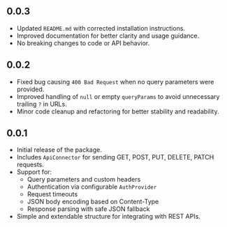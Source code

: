 ## 0.0.3

- Updated `README.md` with corrected installation instructions.
- Improved documentation for better clarity and usage guidance.
- No breaking changes to code or API behavior.

## 0.0.2

- Fixed bug causing `400 Bad Request` when no query parameters were provided.
- Improved handling of `null` or empty `queryParams` to avoid unnecessary trailing `?` in URLs.
- Minor code cleanup and refactoring for better stability and readability.

## 0.0.1

- Initial release of the package.
- Includes `ApiConnector` for sending GET, POST, PUT, DELETE, PATCH requests.
- Support for:
    - Query parameters and custom headers
    - Authentication via configurable `AuthProvider`
    - Request timeouts
    - JSON body encoding based on Content-Type
    - Response parsing with safe JSON fallback
- Simple and extendable structure for integrating with REST APIs.
